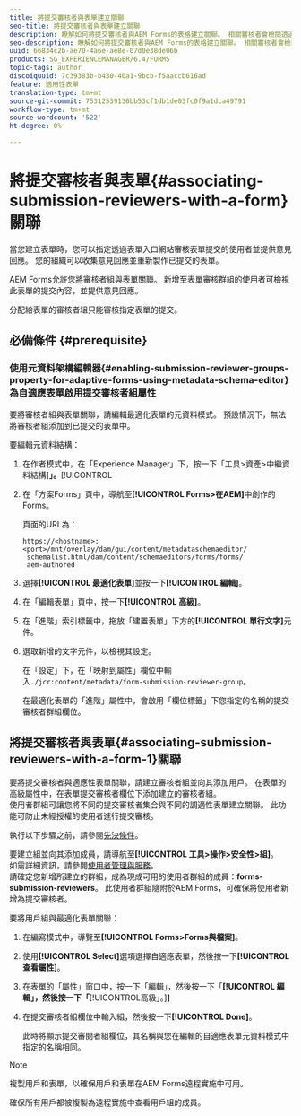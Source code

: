 ```yaml
---
title: 將提交審核者與表單建立關聯
seo-title: 將提交審核者與表單建立關聯
description: 瞭解如何將提交審核者與AEM Forms的表格建立關聯。 相關審核者會檢閱透過表單入口網站提交的表單。
seo-description: 瞭解如何將提交審核者與AEM Forms的表格建立關聯。 相關審核者會檢閱透過表單入口網站提交的表單。
uuid: 66834c2b-ae70-4a6e-ae8e-07d0e38de06b
products: SG_EXPERIENCEMANAGER/6.4/FORMS
topic-tags: author
discoiquuid: 7c39383b-b430-40a1-9bcb-f5aaccb616ad
feature: 適用性表單
translation-type: tm+mt
source-git-commit: 75312539136bb53cf1db1de03fc0f9a1dca49791
workflow-type: tm+mt
source-wordcount: '522'
ht-degree: 0%

---
```



# 將提交審核者與表單{#associating-submission-reviewers-with-a-form}關聯

當您建立表單時，您可以指定透過表單入口網站審核表單提交的使用者並提供意見回應。 您的組織可以收集意見回應並重新製作已提交的表單。

AEM Forms允許您將審核者組與表單關聯。 新增至表單審核群組的使用者可檢視此表單的提交內容，並提供意見回應。

分配給表單的審核者組只能審核指定表單的提交。

## 必備條件 {#prerequisite}

### 使用元資料架構編輯器{#enabling-submission-reviewer-groups-property-for-adaptive-forms-using-metadata-schema-editor}為自適應表單啟用提交審核者組屬性

要將審核者組與表單關聯，請編輯最適化表單的元資料模式。 預設情況下，無法將審核者組添加到已提交的表單中。

要編輯元資料結構：

1. 在作者模式中，在「Experience Manager」下，按一下「工具>資產>中繼資料結構&#x200B;]**」。**[!UICONTROL 
1. 在「方案Forms」頁中，導航至&#x200B;**[!UICONTROL Forms>在AEM]**&#x200B;中創作的Forms。

   頁面的URL為：

   ```
   https://<hostname>:<port>/mnt/overlay/dam/gui/content/metadataschemaeditor/
    schemalist.html/dam/content/schemaeditors/forms/forms/
    aem-authored
   ```

1. 選擇&#x200B;**[!UICONTROL 最適化表單]**&#x200B;並按一下&#x200B;**[!UICONTROL 編輯]**。
1. 在「編輯表單」頁中，按一下&#x200B;**[!UICONTROL 高級]**。
1. 在「進階」索引標籤中，拖放「建置表單」下方的&#x200B;**[!UICONTROL 單行文字]**&#x200B;元件。
1. 選取新增的文字元件，以檢視其設定。

   在「設定」下，在「映射到屬性」欄位中輸入`./jcr:content/metadata/form-submission-reviewer-group`。

   在最適化表單的「進階」屬性中，會啟用「欄位標籤」下您指定的名稱的提交審核者群組欄位。

## 將提交審核者與表單{#associating-submission-reviewers-with-a-form-1}關聯

要將提交審核者與適應性表單關聯，請建立審核者組並向其添加用戶。 在表單的高級屬性中，在表單提交審核者欄位下添加建立的審核者組。\
使用者群組可讓您將不同的提交審核者集合與不同的調適性表單建立關聯。 此功能可防止未經授權的使用者進行提交審核。

執行以下步驟之前，請參閱[先決條件](/help/forms/using/adding-reviewers-form.md#prerequisite)。

要建立組並向其添加成員，請導航至&#x200B;**[!UICONTROL 工具>操作>安全性>組]**。\
如需詳細資訊，請參閱[使用者管理與服務](/help/sites-administering/security.md)。\
請確定您新增所建立的群組，成為現成可用的使用者群組的成員：**forms-submission-reviewers**。 此使用者群組隨附於AEM Forms，可確保將使用者新增為提交審核者。

要將用戶組與最適化表單關聯：

1. 在編寫模式中，導覽至&#x200B;**[!UICONTROL Forms>Forms與檔案]**。
1. 使用&#x200B;**[!UICONTROL Select]**&#x200B;選項選擇自適應表單，然後按一下&#x200B;**[!UICONTROL 查看屬性]**。
1. 在表單的「屬性」窗口中，按一下「編輯」，然後按一下「**[!UICONTROL 編輯」，然後按一下「**[!UICONTROL &#x200B;高級」。]**]**
1. 在提交審核者組欄位中輸入組，然後按一下&#x200B;**[!UICONTROL Done]**。

   此時將顯示提交審閱者組欄位，其名稱與您在編輯的自適應表單元資料模式中指定的名稱相同。

>[!NOTE]
>
>複製用戶和表單，以確保用戶和表單在AEM Forms遠程實施中可用。
>
>確保所有用戶都被複製為遠程實施中查看用戶組的成員。

